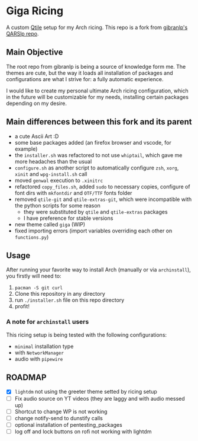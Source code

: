 <!--
#  ______  ______  ______   ______       _______  ______  ______  ______ __    __  ______  
 /      \|      \/      \ /      \     |       \|      \/      \|      \  \  |  \/      \ 
|  ▓▓▓▓▓▓\\▓▓▓▓▓▓  ▓▓▓▓▓▓\  ▓▓▓▓▓▓\    | ▓▓▓▓▓▓▓\\▓▓▓▓▓▓  ▓▓▓▓▓▓\\▓▓▓▓▓▓ ▓▓\ | ▓▓  ▓▓▓▓▓▓\
| ▓▓ __\▓▓ | ▓▓ | ▓▓ __\▓▓ ▓▓__| ▓▓    | ▓▓__| ▓▓ | ▓▓ | ▓▓   \▓▓ | ▓▓ | ▓▓▓\| ▓▓ ▓▓ __\▓▓
| ▓▓|    \ | ▓▓ | ▓▓|    \ ▓▓    ▓▓    | ▓▓    ▓▓ | ▓▓ | ▓▓       | ▓▓ | ▓▓▓▓\ ▓▓ ▓▓|    \
| ▓▓ \▓▓▓▓ | ▓▓ | ▓▓ \▓▓▓▓ ▓▓▓▓▓▓▓▓    | ▓▓▓▓▓▓▓\ | ▓▓ | ▓▓   __  | ▓▓ | ▓▓\▓▓ ▓▓ ▓▓ \▓▓▓▓
| ▓▓__| ▓▓_| ▓▓_| ▓▓__| ▓▓ ▓▓  | ▓▓    | ▓▓  | ▓▓_| ▓▓_| ▓▓__/  \_| ▓▓_| ▓▓ \▓▓▓▓ ▓▓__| ▓▓
 \▓▓    ▓▓   ▓▓ \\▓▓    ▓▓ ▓▓  | ▓▓    | ▓▓  | ▓▓   ▓▓ \\▓▓    ▓▓   ▓▓ \ ▓▓  \▓▓▓\▓▓    ▓▓
  \▓▓▓▓▓▓ \▓▓▓▓▓▓ \▓▓▓▓▓▓ \▓▓   \▓▓     \▓▓   \▓▓\▓▓▓▓▓▓ \▓▓▓▓▓▓ \▓▓▓▓▓▓\▓▓   \▓▓ \▓▓▓▓▓▓ 
                                                                                          
                                                                                                                                                                              
#                                                    - jlcarruda
#                                                      Inspired by @gibranlp ricing: QARSlp
-->
# Giga Ricing
A custom [Qtile](http://www.qtile.org/) setup for my Arch ricing. This repo is a fork from [gibranlp's QARSlp repo](https://github.com/gibranlp/QARSlp). 

## Main Objective
The root repo from gibranlp is being a source of knowledge form me. The themes are cute, but the way it loads all installation of packages and configurations are what I strive for: a fully automatic experience.

I would like to create my personal ultimate Arch ricing configuration, which in the future will be customizable for my needs, installing certain packages depending on my desire.

## Main differences between this fork and its parent
- a cute Ascii Art :D
- some base packages added (an firefox browser and vscode, for example)
- the `installer.sh` was refactored to not use `whiptail`, which gave me more headaches than the usual
- `configure.sh` as another script to automatically configure `zsh`, `xorg`, `xinit` and `wpg-install.sh` call
- moved `genwal` execution to `.xinitrc`
- refactored `copy_files.sh`, added `sudo` to necessary copies, configure of font dirs with `mkfontdir` and `OTF/TTF` fonts folder
- removed `qtile-git` and `qtile-extras-git`, which were incompatible with the python scripts for some reason
    - they were substituted by `qtile` and `qtile-extras` packages
    - I have preference for stable versions
- new theme called `giga` (WIP)
- fixed importing errors (import variables overriding each other on `functions.py`)

## Usage
After running your favorite way to install Arch (manually or via `archinstall`), you firstly will need to:

1. `pacman -S git curl`
2. Clone this repository in any directory
3. run `./installer.sh` file on this repo directory
4. profit!

### A note for `archinstall` users
This ricing setup is being tested with the following configurations:
- `minimal` installation type
- with `NetworkManager`
- audio with `pipewire`

## ROADMAP
- [X] `lightdm` not using the greeter theme setted by ricing setup
- [ ] Fix audio source on YT videos (they are laggy and with audio messed up)
- [ ] Shortcut to change WP is not working
- [ ] change notify-send to dunstify calls
- [ ] optional installation of pentesting_packages
- [ ] log off and lock buttons on rofi not working with lightdm